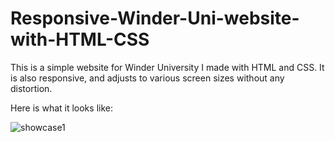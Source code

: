 # Responsive-Winder-Uni-website-with-HTML-CSS

This is a simple website for Winder University I made with HTML and CSS. It is also responsive, and adjusts to various screen sizes without any distortion.

Here is what it looks like:

![showcase1](https://user-images.githubusercontent.com/40691059/73740533-a7ffd480-4748-11ea-8566-d787a7fc48b3.PNG)
